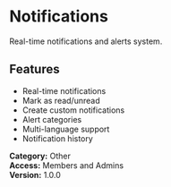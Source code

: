 # Notifications

Real-time notifications and alerts system.

## Features
- Real-time notifications
- Mark as read/unread
- Create custom notifications
- Alert categories
- Multi-language support
- Notification history

**Category:** Other  
**Access:** Members and Admins  
**Version:** 1.0.0

